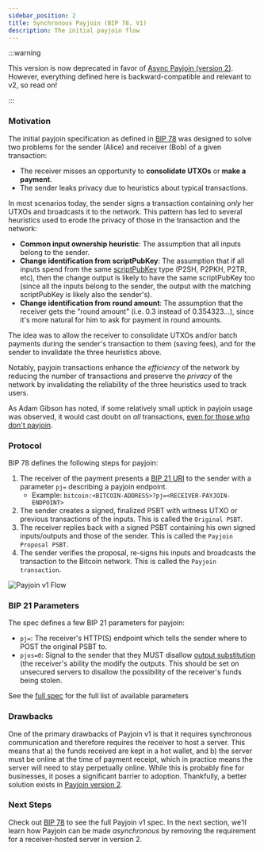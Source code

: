 ```yaml
---
sidebar_position: 2
title: Synchronous Payjoin (BIP 78, V1)
description: The initial payjoin flow
---
```


:::warning

This version is now deprecated in favor of [Async Payjoin (version 2)](./payjoin-v2-bip-77.md). However, everything defined here is backward-compatible and relevant to v2, so read on!

:::

### Motivation

The initial payjoin specification as defined in [BIP 78](https://github.com/bitcoin/bips/blob/master/bip-0078.mediawiki) was designed to solve two problems for the sender (Alice) and receiver (Bob) of a given transaction:

- The receiver misses an opportunity to **consolidate UTXOs** or **make a payment**.
- The sender leaks privacy due to heuristics about typical transactions.

In most scenarios today, the sender signs a transaction containing _only_ her UTXOs and broadcasts it to the network. This pattern has led to several heuristics used to erode the privacy of those in the transaction and the network:

- **Common input ownership heuristic**: The assumption that all inputs belong to the sender.
- **Change identification from scriptPubKey**: The assumption that if all inputs spend from the same [scriptPubKey](https://river.com/learn/terms/s/scriptpubkey/) type (P2SH, P2PKH, P2TR, etc), then the change output is likely to have the same scriptPubKey too (since all the inputs belong to the sender, the output with the matching scriptPubKey is likely also the sender's).
- **Change identification from round amount**: The assumption that the receiver gets the "round amount" (i.e. 0.3 instead of 0.354323...), since it's more natural for him to ask for payment in round amounts.

The idea was to allow the receiver to consolidate UTXOs and/or batch payments during the sender's transaction to them (saving fees), and for the sender to invalidate the three heuristics above.

Notably, payjoin transactions enhance the _efficiency_ of the network by reducing the number of transactions and preserve the _privacy_ of the network by invalidating the reliability of the three heuristics used to track users.

As Adam Gibson has noted, if some relatively small uptick in payjoin usage was observed, it would cast doubt on _all_ transactions, [even for those who don't payjoin](https://reyify.com/blog/payjoin#:~:text=Now%2C%20here%27s%20the,a%20privacy%20advantage!).

### Protocol

BIP 78 defines the following steps for payjoin:

1. The receiver of the payment presents a [BIP 21 URI](https://github.com/bitcoin/bips/blob/master/bip-0021.mediawiki) to the sender with a parameter `pj=` describing a payjoin endpoint.
   - Example: `bitcoin:<BITCOIN-ADDRESS>?pj=<RECEIVER-PAYJOIN-ENDPOINT>`
2. The sender creates a signed, finalized PSBT with witness UTXO or previous transactions of the inputs. This is called the `Original PSBT`.
3. The receiver replies back with a signed PSBT containing his own signed inputs/outputs and those of the sender. This is called the `Payjoin Proposal PSBT`.
4. The sender verifies the proposal, re-signs his inputs and broadcasts the transaction to the Bitcoin network. This is called the `Payjoin transaction`.

![Payjoin v1 Flow](./img/v1.png)

### BIP 21 Parameters

The spec defines a few BIP 21 parameters for payjoin:

- `pj=`: The receiver's HTTP(S) endpoint which tells the sender where to POST the original PSBT to.
- `pjos=0`: Signal to the sender that they MUST disallow [output substitution](https://github.com/bitcoin/bips/blob/master/bip-0078.mediawiki#payment-output-substitution) (the receiver's ability the modify the outputs. This should be set on unsecured servers to disallow the possibility of the receiver's funds being stolen.

See the [full spec](https://github.com/bitcoin/bips/blob/master/bip-0078.mediawiki) for the full list of available parameters

### Drawbacks

One of the primary drawbacks of Payjoin v1 is that it requires synchronous communication and therefore requires the receiver to host a server. This means that a) the funds received are kept in a hot wallet, and b) the server must be online at the time of payment receipt, which in practice means the server will need to stay perpetually online. While this is probably fine for businesses, it poses a significant barrier to adoption. Thankfully, a better solution exists in [Payjoin version 2](./payjoin-v2-bip-77.md).

### Next Steps

Check out [BIP 78](https://github.com/bitcoin/bips/blob/master/bip-0078.mediawiki) to see the full Payjoin v1 spec. In the next section, we'll learn how Payjoin can be made _asynchronous_ by removing the requirement for a receiver-hosted server in version 2.
